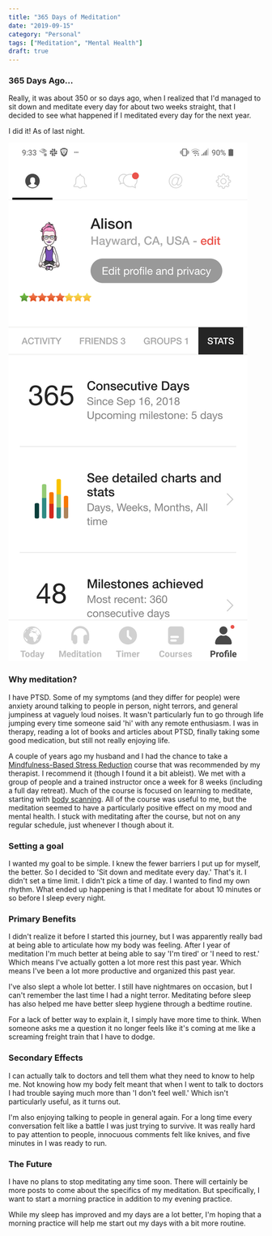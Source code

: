 ```yaml
---
title: "365 Days of Meditation"
date: "2019-09-15"
category: "Personal"
tags: ["Meditation", "Mental Health"]
draft: true
---
```


### 365 Days Ago...

Really, it was about 350 or so days ago, when I realized that I'd managed to sit down and meditate every day for about two weeks straight, that I decided to see what happened if I meditated every day for the next year. 

I did it! As of last night. 

![Screenshot showing 365 days of meditating](./days.png)

### Why meditation?

I have PTSD. Some of my symptoms (and they differ for people) were anxiety around talking to people in person, night terrors, and general jumpiness at vaguely loud noises. It wasn't particularly fun to go through life jumping every time someone said 'hi' with any remote enthusiasm. I was in therapy, reading a lot of books and articles about PTSD, finally taking some good medication, but still not really enjoying life. 

A couple of years ago my husband and I had the chance to take a [Mindfulness-Based Stress Reduction](https://en.wikipedia.org/wiki/Mindfulness-based_stress_reduction) course that was recommended by my therapist. I recommend it (though I found it a bit ableist). We met with a group of people and a trained instructor once a week for 8 weeks (including a full day retreat). Much of the course is focused on learning to meditate, starting with [body scanning](https://www.mindful.org/the-body-scan-practice/). All of the course was useful to me, but the meditation seemed to have a particularly positive effect on my mood and mental health. I stuck with meditating after the course, but not on any regular schedule, just whenever I though about it. 

### Setting a goal
I wanted my goal to be simple. I knew the fewer barriers I put up for myself, the better. So I decided to 'Sit down and meditate every day.' That's it. I didn't set a time limit. I didn't pick a time of day. I wanted to find my own rhythm. What ended up happening is that I meditate for about 10 minutes or so before I sleep every night. 

### Primary Benefits
I didn't realize it before I started this journey, but I was apparently really bad at being able to articulate how my body was feeling. After I year of meditation I'm much better at being able to say 'I'm tired' or 'I need to rest.' Which means I've actually gotten a lot more rest this past year. Which means I've been a lot more productive and organized this past year. 

I've also slept a whole lot better. I still have nightmares on occasion, but I can't remember the last time I had a night terror. Meditating before sleep has also helped me have better sleep hygiene through a bedtime routine. 

For a lack of better way to explain it, I simply have more time to think. When someone asks me a question it no longer feels like it's coming at me like a screaming freight train that I have to dodge. 

### Secondary Effects
I can actually talk to doctors and tell them what they need to know to help me. Not knowing how my body felt meant that when I went to talk to doctors I had trouble saying much more than 'I don't feel well.' Which isn't particularly useful, as it turns out.

I'm also enjoying talking to people in general again. For a long time every conversation felt like a battle I was just trying to survive. It was really hard to pay attention to people, innocuous comments felt like knives, and five minutes in I was ready to run. 

### The Future
I have no plans to stop meditating any time soon. There will certainly be more posts to come about the specifics of my meditation. But specifically, I want to start a morning practice in addition to my evening practice.

While my sleep has improved and my days are a lot better, I'm hoping that a morning practice will help me start out my days with a bit more routine.
